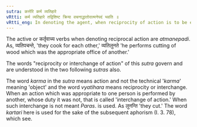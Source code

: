 ```yaml
---
sutra: कर्त्तरि कर्म व्यतिहारे
vRtti: कर्म व्यतिहारे तद्विशिष्ट क्रिया वचनाद्धातोरात्मनेपदं भवति ॥
vRtti_eng: In denoting the agent, when reciprocity of action is to be expressed, the affixes of the _Atmanepada_ are employed.
---
```

The active or कर्तृवाच्य verbs when denoting reciprocal action are _atmanepadi_. As, व्यतिपचन्ते, 'they cook for each other,' व्यतिलुनते 'he performs cutting of wood which was the appropriate office of another.'

The words "reciprocity or interchange of action" of this _sutra_ govern and are understood in the two following _sutras_ also.

The word _karma_ in the _sutra_ means action and not the technical '_karma_' meaning 'object' and the word _vyatihara_ means reciprocity or interchange. When an action which was appropriate to one person is performed by another, whose duty it was not, that is called 'interchange of action.' When such interchange is not meant _Paras_. is used. As लुनन्ति 'they cut.' The word _kartari_ here is used for the sake of the subsequent aphorism (I. 3. 78), which see.
